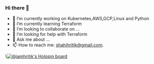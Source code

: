 ### Hi there 👋

<!--
**iamhritik/iamhritik** is a ✨ _special_ ✨ repository because its `README.md` (this file) appears on your GitHub profile.

Here are some ideas to get you started:
-->
- 🔭 I’m currently working on Kubernetes,AWS,GCP,Linux and Python
- 🌱 I’m currently learning Terraform
- 👯 I’m looking to collaborate on ...
- 🤔 I’m looking for help with Terraform
- 💬 Ask me about ...
- 📫 How to reach me: shahihritik@gmail.com.

\\[![@iamhritik's Holopin board](https://holopin.io/api/user/board?user=iamhritik)](https://holopin.io/@iamhritik)
